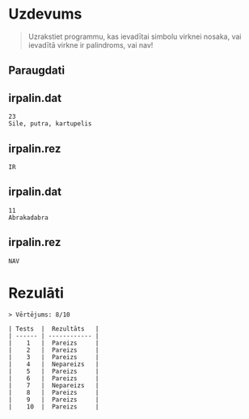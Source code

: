 # **Uzdevums**
>Uzrakstiet programmu, kas ievadītai simbolu virknei nosaka, vai ievadītā virkne ir palindroms, vai nav!

## **Paraugdati**

## irpalin.dat
```
23
Sile, putra, kartupelis
```

## irpalin.rez
```
IR
```

## irpalin.dat
```
11
Abrakadabra
```

## irpalin.rez
```
NAV
```

# **Rezulāti**
```
> Vērtējums: 8/10

| Tests  |  Rezultāts   |
| ------ | ------------ |
|    1   |	Pareizs     |
|    2   |	Pareizs     |
|    3   |	Pareizs     |
|    4   |	Nepareizs   |
|    5	 |  Pareizs     |
|    6	 |  Pareizs     |
|    7	 |  Nepareizs   |
|    8 	 |  Pareizs     |
|    9 	 |  Pareizs     |
|    10	 |  Pareizs     |
```


